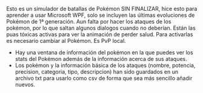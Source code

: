 Esto es un simulador de batallas de Pokémon SIN FINALIZAR, hice esto para aprender a usar Microsoft WPF, solo se incluyen las últimas evoluciones de Pokémon de 1ª generación.
Aun falta por hacer los ataques de los pokémon, por lo que saltan algunos dialogos cuando no deberían. Están las puas tóxicas activas para ver la animación de perder salud. Para activarlas es necesario cambiar al Pokémon.
Es PvP local.
- Hay una ventana de información del pokémon en la que puedes ver los stats del Pokémon además de la información acerca de sus ataques.
- Los pokémon y la información básica de los ataques (nombre, potencia, precision, categoria, tipo, descripcion) han sido guardados en un archivo txt para usarlo como csv de forma que sea más sencillo añadir nuevos.
